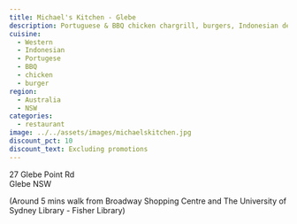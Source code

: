 ```yaml
---
title: Michael's Kitchen - Glebe
description: Portuguese & BBQ chicken chargrill, burgers, Indonesian delicacy special menu and hot bars
cuisine:
  - Western
  - Indonesian
  - Portugese
  - BBQ
  - chicken
  - burger
region:
  - Australia
  - NSW
categories:
  - restaurant
image: ../../assets/images/michaelskitchen.jpg
discount_pct: 10
discount_text: Excluding promotions
---
```


27 Glebe Point Rd  
Glebe NSW

(Around 5 mins walk from Broadway Shopping Centre and The University of Sydney Library - Fisher Library)
